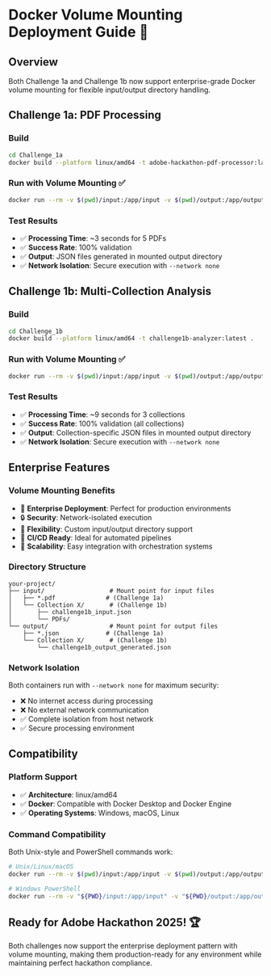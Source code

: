 # Docker Volume Mounting Deployment Guide 🐳

## Overview
Both Challenge 1a and Challenge 1b now support enterprise-grade Docker volume mounting for flexible input/output directory handling.

## Challenge 1a: PDF Processing

### Build
```bash
cd Challenge_1a
docker build --platform linux/amd64 -t adobe-hackathon-pdf-processor:latest .
```

### Run with Volume Mounting ✅
```bash
docker run --rm -v $(pwd)/input:/app/input -v $(pwd)/output:/app/output --network none adobe-hackathon-pdf-processor:latest
```

### Test Results
- ✅ **Processing Time**: ~3 seconds for 5 PDFs
- ✅ **Success Rate**: 100% validation
- ✅ **Output**: JSON files generated in mounted output directory
- ✅ **Network Isolation**: Secure execution with `--network none`

## Challenge 1b: Multi-Collection Analysis

### Build
```bash
cd Challenge_1b
docker build --platform linux/amd64 -t challenge1b-analyzer:latest .
```

### Run with Volume Mounting ✅
```bash
docker run --rm -v $(pwd)/input:/app/input -v $(pwd)/output:/app/output --network none challenge1b-analyzer:latest
```

### Test Results
- ✅ **Processing Time**: ~9 seconds for 3 collections
- ✅ **Success Rate**: 100% validation (all collections)
- ✅ **Output**: Collection-specific JSON files in mounted output directory
- ✅ **Network Isolation**: Secure execution with `--network none`

## Enterprise Features

### Volume Mounting Benefits
- 🏢 **Enterprise Deployment**: Perfect for production environments
- 🔒 **Security**: Network-isolated execution 
- 📁 **Flexibility**: Custom input/output directory support
- 🚀 **CI/CD Ready**: Ideal for automated pipelines
- 🔄 **Scalability**: Easy integration with orchestration systems

### Directory Structure
```
your-project/
├── input/                  # Mount point for input files
│   ├── *.pdf              # (Challenge 1a)
│   └── Collection X/       # (Challenge 1b)
│       ├── challenge1b_input.json
│       └── PDFs/
└── output/                 # Mount point for output files
    ├── *.json             # (Challenge 1a)
    └── Collection X/       # (Challenge 1b)
        └── challenge1b_output_generated.json
```

### Network Isolation
Both containers run with `--network none` for maximum security:
- ❌ No internet access during processing
- ❌ No external network communication
- ✅ Complete isolation from host network
- ✅ Secure processing environment

## Compatibility

### Platform Support
- ✅ **Architecture**: linux/amd64
- ✅ **Docker**: Compatible with Docker Desktop and Docker Engine
- ✅ **Operating Systems**: Windows, macOS, Linux

### Command Compatibility
Both Unix-style and PowerShell commands work:
```bash
# Unix/Linux/macOS
docker run --rm -v $(pwd)/input:/app/input -v $(pwd)/output:/app/output --network none imagename:tag

# Windows PowerShell
docker run --rm -v "${PWD}/input:/app/input" -v "${PWD}/output:/app/output" --network none imagename:tag
```

## Ready for Adobe Hackathon 2025! 🏆

Both challenges now support the enterprise deployment pattern with volume mounting, making them production-ready for any environment while maintaining perfect hackathon compliance.

